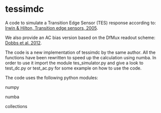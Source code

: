 # tessimdc
A code to simulate a Transition Edge Sensor (TES) response according to:
[Irwin & Hilton, Transition edge sensors, 2005](https://doi.org/10.1007/10933596_3).

We also provide an AC bias version based on the DfMux readout scheme: 
[Dobbs et al. 2012](https://doi.org/10.1063/1.4737629).

The code is a new implementation of tessimdc by the same author. All the functions have been rewritten to speed up the calculation using numba.
In order to use it import the module tes_simulator.py and give a look to test_dc.py or test_ac.py for some example on how to use the code.

The code uses the following python modules:

numpy

numba

collections
